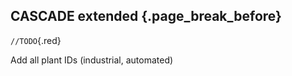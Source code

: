 ## CASCADE extended {.page_break_before}

`//TODO`{.red}

Add all plant IDs (industrial, automated)
